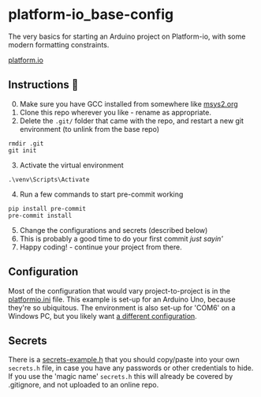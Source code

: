# platform-io_base-config
The very basics for starting an Arduino project on Platform-io, with some modern formatting constraints.

[platform.io](https://platformio.org/)

## Instructions 🌱
0. Make sure you have GCC installed from somewhere like [msys2.org](https://www.msys2.org/)
1. Clone this repo wherever you like - rename as appropriate.
2. Delete the `.git/` folder that came with the repo, and restart a new git environment (to unlink from the base repo)
```
rmdir .git
git init
```
3. Activate the virtual environment
```
.\venv\Scripts\Activate
```
4. Run a few commands to start pre-commit working
```
pip install pre-commit
pre-commit install
```
5. Change the configurations and secrets (described below)
6. This is probably a good time to do your first commit *just sayin'*
7. Happy coding! - continue your project from there.

## Configuration
Most of the configuration that would vary project-to-project is in the [platformio.ini](platformio.ini) file.
This example is set-up for an Arduino Uno, because they're so ubiquitous.
The environment is also set-up for 'COM6' on a Windows PC, but you likely want [a different configuration](https://docs.platformio.org/en/latest/projectconf/sections/env/options/upload/upload_port.html).

## Secrets
There is a [secrets-example.h](src/secrets-example.h) that you should copy/paste into your own `secrets.h` file, in case you have any passwords or other credentials to hide. If you use the 'magic name' `secrets.h` this will already be covered by .gitignore, and not uploaded to an online repo.
